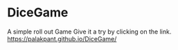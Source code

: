 # DiceGame
A simple roll out Game
Give it a try by clicking on the link.
https://palakpant.github.io/DiceGame/
